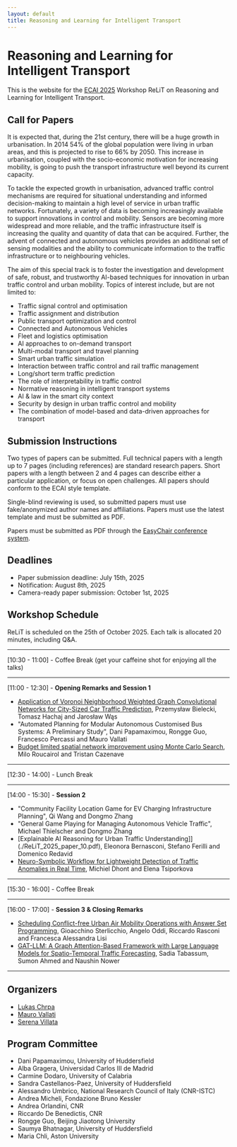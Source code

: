 ```yaml
---
layout: default
title: Reasoning and Learning for Intelligent Transport
---
```


# Reasoning and Learning for Intelligent Transport

This is the website for the [ECAI 2025](https://ecai2025.org/) Workshop ReLiT on Reasoning and Learning for Intelligent Transport.


## Call for Papers
It is expected that, during the 21st century, there will be a huge growth in urbanisation. In 2014 54% of the global population were living in urban areas, and this is projected to rise to 66% by 2050. This increase in urbanisation, coupled with the socio-economic motivation for increasing mobility, is going to push the transport infrastructure well beyond its current capacity. 

To tackle the expected growth in urbanisation, advanced traffic control mechanisms are required for situational understanding and informed decision-making to maintain a high level of service in urban traffic networks. Fortunately, a variety of data is becoming increasingly available to support innovations in control and mobility. Sensors are becoming more widespread and more reliable, and the traffic infrastructure itself is increasing the quality and quantity of data that can be acquired. Further, the advent of connected and autonomous vehicles provides an additional set of sensing modalities and the ability to communicate information to the traffic infrastructure or to neighbouring vehicles.

The aim of this special track is to foster the investigation and development of safe, robust, and trustworthy AI-based techniques for innovation in urban traffic control and urban mobility. Topics of interest include, but are not limited to:
*	Traffic signal control and optimisation
*	Traffic assignment and distribution
*	Public transport optimization and control
*	Connected and Autonomous Vehicles
*	Fleet and logistics optimisation
*	AI approaches to on-demand transport 
*	Multi-modal transport and travel planning
*	Smart urban traffic simulation
*	Interaction between traffic control and rail traffic management
*	Long/short term traffic prediction
*	The role of interpretability in traffic control
*	Normative reasoning in intelligent transport systems
*	AI & law in the smart city context
*	Security by design in urban traffic control and mobility
*	The combination of model-based and data-driven approaches for transport

## Submission Instructions
Two types of papers can be submitted. Full technical papers with a length up to 7 pages (including references) are standard research papers. Short papers with a length between 2 and 4 pages can describe either a particular application, or focus on open challenges. All papers should conform to the ECAI style template.

Single-blind reviewing is used, so submitted papers must use fake/anonymized author names and affiliations. Papers must use the latest template and must be submitted as PDF.

Papers must be submitted as PDF through the [EasyChair conference system](https://easychair.org/conferences/?conf=relit2025).

## Deadlines
* Paper submission deadline: July 15th, 2025 
* Notification: August 8th, 2025
* Camera-ready paper submission: October 1st, 2025

## Workshop Schedule

ReLiT is scheduled on the 25th of October 2025. Each talk is allocated 20 minutes, including Q&A.

---
[10:30 - 11:00] - Coffee Break (get your caffeine shot for enjoying all the talks)

---
[11:00 - 12:30] - **Opening Remarks and Session 1**
- [Application of Voronoi Neighborhood Weighted Graph Convolutional Networks for City-Sized Car Traffic Prediction](./ReLiT_2025_paper_2.pdf),	Przemysław Bielecki, Tomasz Hachaj and Jarosław Wąs
- "Automated Planning for Modular Autonomous Customised Bus Systems: A Preliminary Study", Dani Papamaximou, Rongge Guo, Francesco Percassi and Mauro Vallati
- [Budget limited spatial network improvement using Monte Carlo Search](./ReLiT_2025_paper_6.pdf),	Milo Roucairol and Tristan Cazenave

---
[12:30 - 14:00] - Lunch Break

---
[14:00 - 15:30] - **Session 2**
- "Community Facility Location Game for EV Charging Infrastructure Planning",	Qi Wang and Dongmo Zhang
- "General Game Playing for Managing Autonomous Vehicle Traffic",	Michael Thielscher and Dongmo Zhang
- [Explainable AI Reasoning for Urban Traffic Understanding]](./ReLiT_2025_paper_10.pdf),	Eleonora Bernasconi, Stefano Ferilli and Domenico Redavid
- [Neuro-Symbolic Workflow for Lightweight Detection of Traffic Anomalies in Real Time](./ReLiT_2025_paper_11.pdf),	Michiel Dhont and Elena Tsiporkova

---
[15:30 - 16:00] - Coffee Break

---
[16:00 - 17:00] - **Session 3 & Closing Remarks**
- [Scheduling Conflict-free Urban Air Mobility Operations with Answer Set Programming](./ReLiT_2025_paper_12.pdf), Gioacchino Sterlicchio, Angelo Oddi, Riccardo Rasconi and
Francesca Alessandra Lisi
- [GAT-LLM: A Graph Attention-Based Framework with Large Language Models for Spatio-Temporal Traffic Forecasting](./ReLiT_2025_paper_14.pdf),	Sadia Tabassum, Sumon Ahmed and Naushin Nower

---
## Organizers
 - [Lukas Chrpa](https://sites.google.com/view/lukaschrpa/home)
 - [Mauro Vallati](https://www.mvallati.net/)
 - [Serena Villata](https://webusers.i3s.unice.fr/~villata/Home.html)

## Program Committee
- Dani Papamaximou, University of Huddersfield
- Alba Gragera, Universidad Carlos III de Madrid
- Carmine Dodaro, University of Calabria
- Sandra Castellanos-Paez, University of Huddersfield
- Alessandro Umbrico, National Research Council of Italy (CNR-ISTC)
- Andrea Micheli, Fondazione Bruno Kessler
- Andrea Orlandini, CNR
- Riccardo De Benedictis, CNR
- Rongge Guo, Beijing Jiaotong University
- Saumya Bhatnagar, University of Huddersfield
- Maria Chli, Aston University

